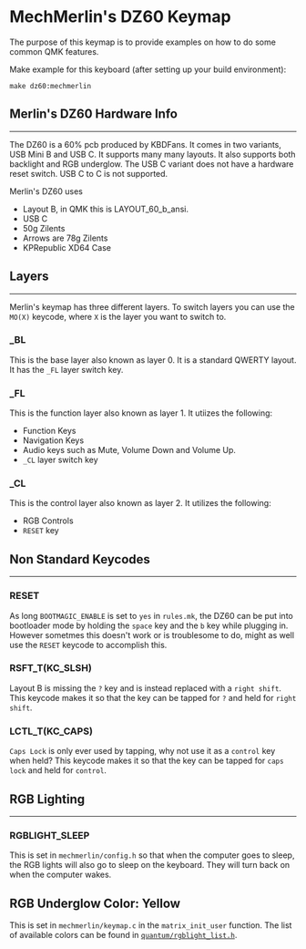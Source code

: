 # MechMerlin's DZ60 Keymap

The purpose of this keymap is to provide examples on how to do some common QMK features. 

Make example for this keyboard (after setting up your build environment):

    make dz60:mechmerlin

## Merlin's DZ60 Hardware Info
---

The DZ60 is a 60% pcb produced by KBDFans. It comes in two variants, USB Mini B and USB C. It supports many many layouts. It also supports both backlight and RGB underglow. The USB C variant does not have a hardware reset switch. USB C to C is not supported. 

Merlin's DZ60 uses
- Layout B, in QMK this is LAYOUT_60_b_ansi. 
- USB C
- 50g Zilents
- Arrows are 78g Zilents
- KPRepublic XD64 Case

## Layers
---

Merlin's keymap has three different layers. To switch layers you can use the `MO(X)` keycode, where `X` is the layer you want to switch to. 

### _BL

This is the base layer also known as layer 0. It is a standard QWERTY layout. It has the `_FL` layer switch key. 

### _FL

This is the function layer also known as layer 1. It utiizes the following:
- Function Keys
- Navigation Keys
- Audio keys such as Mute, Volume Down and Volume Up. 
- `_CL` layer switch key 

### _CL

This is the control layer also known as layer 2. It utilizes the following:
- RGB Controls
- `RESET` key

## Non Standard Keycodes
---
### RESET

As long `BOOTMAGIC_ENABLE` is set to `yes` in `rules.mk`, the DZ60 can be put into bootloader mode by holding the `space` key and the `b` key while plugging in. However sometmes this doesn't work or is troublesome to do, might as well use the `RESET` keycode to accomplish this. 

### RSFT_T(KC_SLSH)

Layout B is missing the `?` key and is instead replaced with a `right shift`. This keycode makes it so that the key can be tapped for `?` and held for `right shift`. 

### LCTL_T(KC_CAPS)

`Caps Lock` is only ever used by tapping, why not use it as a `control` key when held? This keycode makes it so that the key can be tapped for `caps lock` and held for `control`. 


## RGB Lighting
---

### RGBLIGHT_SLEEP

This is set in `mechmerlin/config.h` so that when the computer goes to sleep, the RGB lights will also go to sleep on the keyboard. They will turn back on when the computer wakes. 

## RGB Underglow Color: Yellow

This is set in `mechmerlin/keymap.c` in the `matrix_init_user` function. The list of available colors can be found in [`quantum/rgblight_list.h`](https://github.com/qmk/qmk_firmware/blob/388df5359b913eaf1ce6fb0ef624e430ad010ea5/quantum/rgblight_list.h#L59-L121).
